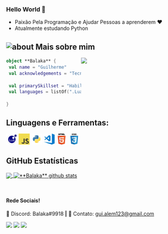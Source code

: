 ### Hello World 👋

- Paixão Pela Programação e Ajudar Pessoas a aprenderem ❤️
- Atualmente estudando Python

## <img width="45" alt="about" src="https://raw.github.com/elizarov/elizarov/master/about.png"> Mais sobre mim

<img align="right" width="300" src="https://raw.githubusercontent.com/MicaelliMedeiros/micaellimedeiros/master/image/computer-illustration.png" />

```kotlin
object **Balaka** {
 val name = "Guilherme"
 val acknowledgements = "Tecnologia"
 
 val primarySkillset = "Habilidades"
 val languages = listOf(".Lua", "HTML", "JavaScript", "CSS", "Python") 

}
```

## **Linguagens e Ferramentas:**  

<code><img height="30" src="https://raw.githubusercontent.com/github/explore/80688e429a7d4ef2fca1e82350fe8e3517d3494d/topics/lua/lua.png"></code>
<code><img height="30" src="https://raw.githubusercontent.com/github/explore/80688e429a7d4ef2fca1e82350fe8e3517d3494d/topics/javascript/javascript.png"></code>
<code><img height="30" src="https://raw.githubusercontent.com/github/explore/80688e429a7d4ef2fca1e82350fe8e3517d3494d/topics/python/python.png"></code>
<code><img height="30" src="https://raw.githubusercontent.com/github/explore/80688e429a7d4ef2fca1e82350fe8e3517d3494d/topics/visual-studio-code/visual-studio-code.png"></code>
<code><img height="30" src="https://raw.githubusercontent.com/github/explore/80688e429a7d4ef2fca1e82350fe8e3517d3494d/topics/html/html.png"></code>
<code><img height="30" src="https://raw.githubusercontent.com/github/explore/80688e429a7d4ef2fca1e82350fe8e3517d3494d/topics/css/css.png"></code>


## **GitHub Estatísticas**

<a href="https://github.com/BalakaDEV">
  <img align="center" src="https://github-readme-stats.vercel.app/api/top-langs/?username=BalakaDEV&theme=dracula&hide_langs_below=1" />
</a>

<a href="https://github.com/BalakaDEV">
 <img align="center" src="https://github-readme-stats.vercel.app/api?username=BalakaDEV&show_icons=true&theme=dracula&line_height=27" alt="**Balaka** github stats"/>
</a>

[youtube]: https://www.youtube.com/channel/UCHA_fmzeUZuE-iGbgI3VkRQ
[instagram]: https://www.instagram.com/gui_alem/
<br>

#### Rede Sociais!

💬 Discord: Balaka#9918 **|** 📧 Contato: gui.alem123@gmail.com 

<div> 
  <a href="https://www.youtube.com/channel/UCHA_fmzeUZuE-iGbgI3VkRQ" target="_blank"><img src="https://img.shields.io/badge/YouTube-FF0000?style=for-the-badge&logo=youtube&logoColor=white" target="_blank"></a>
  <a href="https://www.instagram.com/gui_alem/" target="_blank"><img src="https://img.shields.io/badge/-Instagram-%23E4405F?style=for-the-badge&logo=instagram&logoColor=white" target="_blank"></a>
 	<a href="https://www.twitch.tv/balakadev" target="_blank"><img src="https://img.shields.io/badge/Twitch-9146FF?style=for-the-badge&logo=twitch&logoColor=white" target="_blank"></a>
